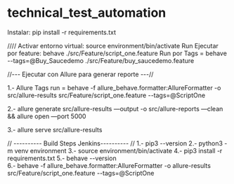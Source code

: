 # technical_test_automation

Instalar: pip install -r requirements.txt

////
Activar entorno virtual: source environment/bin/activate
Run Ejecutar por feature: behave ./src/Feature/script_one.feature 
Run por Tags = behave --tags=@Buy_Saucedemo ./src/Feature/buy_saucedemo.feature

//--- Ejecutar con Allure para generar reporte ---//

1.- Allure Tags run = behave -f allure_behave.formatter:AllureFormatter -o src/allure-results src/Feature/script_one.feature --tags=@ScriptOne

2.- allure generate src/allure-results —output -o src/allure-reports —clean && allure open —port 5000

3.- allure serve src/allure-results



// ---------- Build Steps Jenkins---------- //
1.- pip3 --version
2.- python3 -m venv environment
3.- source environment/bin/activate
4.- pip3 install -r requirements.txt
5.- behave --version    
6.- behave -f allure_behave.formatter:AllureFormatter -o allure-results src/Feature/script_one.feature --tags=@ScriptOne